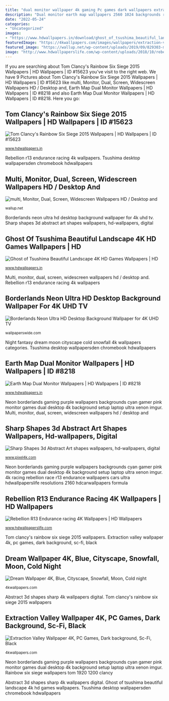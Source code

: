 ```yaml
---
title: "dual monitor wallpaper 4k gaming Pc games dark wallpapers extraction valley 4k background"
description: "Dual monitor earth map wallpapers 2560 1024 backgrounds resolution resolutions mapa satellite maps"
date: "2022-05-24"
categories:
- "Uncategorized"
images:
- "https://www.hdwallpapers.in/download/ghost_of_tsushima_beautiful_landscape_4k_hd_games-1920x1080.jpg"
featuredImage: "https://4kwallpapers.com/images/wallpapers/extraction-valley-pc-games-2048x2048-854.jpg"
featured_image: "https://wallup.net/wp-content/uploads/2019/09/829303-multi-monitor-dual-screen-widescreen.jpg"
image: "http://www.hdwallpaperslife.com/wp-content/uploads/2018/10/rebellion_r13_endurance_racing_4k.jpg"
---
```


If you are searching about Tom Clancy&#039;s Rainbow Six Siege 2015 Wallpapers | HD Wallpapers | ID #15623 you've visit to the right web. We have 9 Pictures about Tom Clancy&#039;s Rainbow Six Siege 2015 Wallpapers | HD Wallpapers | ID #15623 like multi, Monitor, Dual, Screen, Widescreen Wallpapers HD / Desktop and, Earth Map Dual Monitor Wallpapers | HD Wallpapers | ID #8218 and also Earth Map Dual Monitor Wallpapers | HD Wallpapers | ID #8218. Here you go:

## Tom Clancy&#039;s Rainbow Six Siege 2015 Wallpapers | HD Wallpapers | ID #15623

![Tom Clancy&#039;s Rainbow Six Siege 2015 Wallpapers | HD Wallpapers | ID #15623](http://www.hdwallpapers.in/download/tom_clancys_rainbow_six_siege_2015-1920x1200.jpg "4k racing rebellion race r13 endurance wallpapers cars ultra hdwallpaperslife resolutions 2160 hdcarwallpapers formula")

<small>www.hdwallpapers.in</small>

Rebellion r13 endurance racing 4k wallpapers. Tsushima desktop wallpapersden chromebook hdwallpapers

## Multi, Monitor, Dual, Screen, Widescreen Wallpapers HD / Desktop And

![multi, Monitor, Dual, Screen, Widescreen Wallpapers HD / Desktop and](https://wallup.net/wp-content/uploads/2019/09/829303-multi-monitor-dual-screen-widescreen.jpg "Abstract 3d shapes sharp 4k wallpapers digital")

<small>wallup.net</small>

Borderlands neon ultra hd desktop background wallpaper for 4k uhd tv. Sharp shapes 3d abstract art shapes wallpapers, hd-wallpapers, digital

## Ghost Of Tsushima Beautiful Landscape 4K HD Games Wallpapers | HD

![Ghost of Tsushima Beautiful Landscape 4K HD Games Wallpapers | HD](https://www.hdwallpapers.in/download/ghost_of_tsushima_beautiful_landscape_4k_hd_games-1920x1080.jpg "Borderlands neon ultra hd desktop background wallpaper for 4k uhd tv")

<small>www.hdwallpapers.in</small>

Multi, monitor, dual, screen, widescreen wallpapers hd / desktop and. Rebellion r13 endurance racing 4k wallpapers

## Borderlands Neon Ultra HD Desktop Background Wallpaper For 4K UHD TV

![Borderlands Neon Ultra HD Desktop Background Wallpaper for 4K UHD TV](http://wallpaperswide.com/download/borderlands_neon-wallpaper-1366x768.jpg "Borderlands neon ultra hd desktop background wallpaper for 4k uhd tv")

<small>wallpaperswide.com</small>

Night fantasy dream moon cityscape cold snowfall 4k wallpapers categories. Tsushima desktop wallpapersden chromebook hdwallpapers

## Earth Map Dual Monitor Wallpapers | HD Wallpapers | ID #8218

![Earth Map Dual Monitor Wallpapers | HD Wallpapers | ID #8218](http://www.hdwallpapers.in/download/earth_map_dual_monitor-2560x1024.jpg "Sharp shapes 3d abstract art shapes wallpapers, hd-wallpapers, digital")

<small>www.hdwallpapers.in</small>

Neon borderlands gaming purple wallpapers backgrounds cyan gamer pink monitor games dual desktop 4k background setup laptop ultra xenon imgur. Multi, monitor, dual, screen, widescreen wallpapers hd / desktop and

## Sharp Shapes 3d Abstract Art Shapes Wallpapers, Hd-wallpapers, Digital

![Sharp Shapes 3d Abstract Art shapes wallpapers, hd-wallpapers, digital](https://www.pixel4k.com/wp-content/uploads/2019/10/sharp-shapes-3d-abstract-art_1570395010.jpg "Rainbow six siege wallpapers tom 1920 1200 clancy")

<small>www.pixel4k.com</small>

Neon borderlands gaming purple wallpapers backgrounds cyan gamer pink monitor games dual desktop 4k background setup laptop ultra xenon imgur. 4k racing rebellion race r13 endurance wallpapers cars ultra hdwallpaperslife resolutions 2160 hdcarwallpapers formula

## Rebellion R13 Endurance Racing 4K Wallpapers | HD Wallpapers

![Rebellion R13 Endurance racing 4K Wallpapers | HD Wallpapers](http://www.hdwallpaperslife.com/wp-content/uploads/2018/10/rebellion_r13_endurance_racing_4k.jpg "Borderlands neon ultra hd desktop background wallpaper for 4k uhd tv")

<small>www.hdwallpaperslife.com</small>

Tom clancy&#039;s rainbow six siege 2015 wallpapers. Extraction valley wallpaper 4k, pc games, dark background, sc-fi, black

## Dream Wallpaper 4K, Blue, Cityscape, Snowfall, Moon, Cold Night

![Dream Wallpaper 4K, Blue, Cityscape, Snowfall, Moon, Cold night](https://4kwallpapers.com/images/wallpapers/dream-blue-cityscape-snowfall-moon-cold-night-4096x2304-79.jpg "Ghost of tsushima beautiful landscape 4k hd games wallpapers")

<small>4kwallpapers.com</small>

Abstract 3d shapes sharp 4k wallpapers digital. Tom clancy&#039;s rainbow six siege 2015 wallpapers

## Extraction Valley Wallpaper 4K, PC Games, Dark Background, Sc-Fi, Black

![Extraction Valley Wallpaper 4K, PC Games, Dark background, Sc-Fi, Black](https://4kwallpapers.com/images/wallpapers/extraction-valley-pc-games-2048x2048-854.jpg "Neon borderlands gaming purple wallpapers backgrounds cyan gamer pink monitor games dual desktop 4k background setup laptop ultra xenon imgur")

<small>4kwallpapers.com</small>

Neon borderlands gaming purple wallpapers backgrounds cyan gamer pink monitor games dual desktop 4k background setup laptop ultra xenon imgur. Rainbow six siege wallpapers tom 1920 1200 clancy

Abstract 3d shapes sharp 4k wallpapers digital. Ghost of tsushima beautiful landscape 4k hd games wallpapers. Tsushima desktop wallpapersden chromebook hdwallpapers

